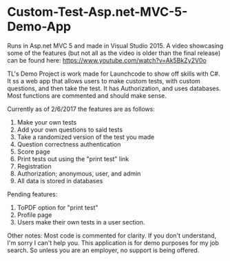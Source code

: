 # Custom-Test-Asp.net-MVC-5-Demo-App
Runs in Asp.net MVC 5 and made in Visual Studio 2015. A video showcasing some of the features (but not all as the video is older than the final release) can be found here: https://www.youtube.com/watch?v=Ak5BkZy2V0o

TL's Demo Project is work made for Launchcode to show off skills with C#. It ss a web app that allows users to make custom tests, with custom questions, and then take the test. It has Authorization, and uses databases.
Most functions are commented and should make sense.

Currently as of 2/6/2017 the features are as follows:
1. Make your own tests
2. Add your own questions to said tests
3. Take a randomized version of the test you made
4. Question correctness authentication
5. Score page
6. Print tests out using the "print test" link
7. Registration
8. Authorization; anonymous, user, and admin
9. All data is stored in databases

Pending features:
1. ToPDF option for "print test"
2. Profile page
3. Users make their own tests in a user section.

Other notes:
Most code is commented for clarity. If you don't understand, I'm sorry I can't help you. This application is for demo purposes for my job search. So unless you are an employer, no support is being offered. 
